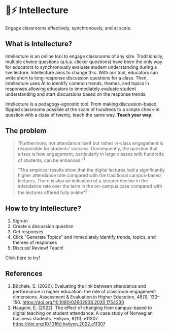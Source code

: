 # 🙋⚡️ Intellecture

Engage classrooms effectively, synchronously, and at scale.

## What is Intellecture?

Intellecture is an online tool to engage classrooms of any size. Traditionally, multiple choice questions (a.k.a. clicker questions) have been the only way for educators to synchronously evaluate student understanding during a live lecture. Intellecture aims to change this. With our tool, educators can write short to long-response discussion questions for a class. Then, Intellecture uses AI to identify common trends, themes, and topics in responses allowing educators to immediately evaluate student understanding and start discussions based on the response trends.

Intellecture is a pedagogy-agnostic tool. From making discussion-based flipped classrooms possible at the scale of hundreds to a simple check-in question with a class of twenty, teach the same way. **Teach your way.**

## The problem

> "Furthermore, not attendance itself but rather in-class engagement is responsible for students’ success. Consequently, the question that arises is how engagement, particularly in large classes with hundreds of students, can be enhanced."<sup>1<sup/>

> "The empirical results show that the digital lectures had a significantly higher attendance rate compared with the traditional campus-based lectures. There is also an indication of a steeper decline in the attendance rate over the term in the on-campus case compared with the lectures offered fully online"<sup>2<sup/>

## How to try Intellecture?

1. Sign-in
2. Create a discussion question
3. Get responses
4. Click "Generate Topics" and immediately identify trends, topics, and themes of responses
5. Discuss! Review! Teach!

Click [here](https://qna-scale-app.vercel.app/sign-up) to try!


## References
1. Büchele, S. (2020). Evaluating the link between attendance and performance in higher education: the role of classroom engagement dimensions. Assessment & Evaluation in Higher Education, 46(1), 132–150. https://doi.org/10.1080/02602938.2020.1754330
2. Haugom, E. (2022). The effect of changing from campus-based to digital teaching on student attendance: A case study of Norwegian business students. Heliyon, 8(11), e11307. https://doi.org/10.1016/j.heliyon.2022.e11307
